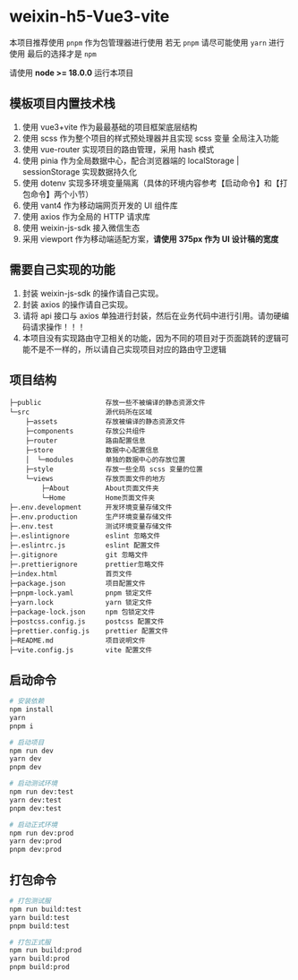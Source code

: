 # weixin-h5-Vue3-vite

本项目推荐使用 `pnpm` 作为包管理器进行使用
若无 `pnpm` 请尽可能使用 `yarn` 进行使用
最后的选择才是 `npm`

请使用 **node >= 18.0.0** 运行本项目

## 模板项目内置技术栈

1. 使用 vue3+vite 作为最最基础的项目框架底层结构
2. 使用 scss 作为整个项目的样式预处理器并且实现 scss 变量 全局注入功能
3. 使用 vue-router 实现项目的路由管理，采用 hash 模式
4. 使用 pinia 作为全局数据中心，配合浏览器端的 localStorage | sessionStorage 实现数据持久化
5. 使用 dotenv 实现多环境变量隔离（具体的环境内容参考【启动命令】和【打包命令】两个小节）
6. 使用 vant4 作为移动端网页开发的 UI 组件库
7. 使用 axios 作为全局的 HTTP 请求库
8. 使用 weixin-js-sdk 接入微信生态
9. 采用 viewport 作为移动端适配方案，**请使用 375px 作为 UI 设计稿的宽度**

## 需要自己实现的功能

1. 封装 weixin-js-sdk 的操作请自己实现。
2. 封装 axios 的操作请自己实现。
3. 请将 api 接口与 axios 单独进行封装，然后在业务代码中进行引用。请勿硬编码请求操作！！！
4. 本项目没有实现路由守卫相关的功能，因为不同的项目对于页面跳转的逻辑可能不是不一样的，所以请自己实现项目对应的路由守卫逻辑

## 项目结构
```
├─public                存放一些不被编译的静态资源文件
└─src                   源代码所在区域
    ├─assets            存放被编译的静态资源文件
    ├─components        存放公共组件
    ├─router            路由配置信息
    ├─store             数据中心配置信息
    │  └─modules        单独的数据中心的存放位置
    ├─style             存放一些全局 scss 变量的位置
    └─views             存放页面文件的地方
        ├─About         About页面文件夹
        └─Home          Home页面文件夹
├─.env.development      开发环境变量存储文件
├─.env.production       生产环境变量存储文件
├─.env.test             测试环境变量存储文件
├─.eslintignore         eslint 忽略文件
├─.eslintrc.js          eslint 配置文件
├─.gitignore            git 忽略文件
├─.prettierignore       prettier忽略文件
├─index.html            首页文件
├─package.json          项目配置文件
├─pnpm-lock.yaml        pnpm 锁定文件
├─yarn.lock             yarn 锁定文件
├─package-lock.json     npm 包锁定文件
├─postcss.config.js     postcss 配置文件
├─prettier.config.js    prettier 配置文件
├─README.md             项目说明文件
├─vite.config.js        vite 配置文件
```

## 启动命令

```bash
# 安装依赖
npm install
yarn
pnpm i

# 启动项目
npm run dev
yarn dev
pnpm dev

# 启动测试环境
npm run dev:test
yarn dev:test
pnpm dev:test

# 启动正式环境
npm run dev:prod
yarn dev:prod
pnpm dev:prod
```

## 打包命令

```bash
# 打包测试服
npm run build:test
yarn build:test
pnpm build:test

# 打包正式服
npm run build:prod
yarn build:prod
pnpm build:prod
```
